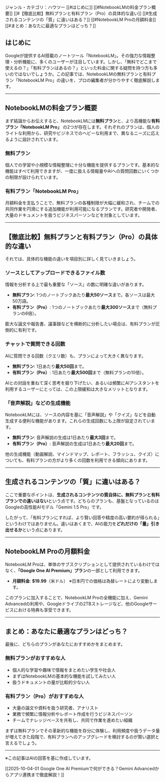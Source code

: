 

ジャンル・カテゴリ：ハウツー
[[#はじめに]]
[[#NotebookLMの料金プラン概要]]
[[#【徹底比較】無料プランと有料プラン（Pro）の具体的な違い]]
[[#生成されるコンテンツの「質」に違いはある？]]
[[#NotebookLM Proの月額料金]]
[[#まとめ：あなたに最適なプランはどっち？]]

## はじめに
Googleが提供するAI搭載のノートツール「NotebookLM」。その強力な情報整理・分析機能に、多くのユーザーが注目しています。しかし、「無料でどこまで使えるの？」「有料プランはあるの？」といった料金に関する疑問を持つ方も多いのではないでしょうか。この記事では、NotebookLMの無料プランと有料プラン「NotebookLM Pro」の違いを、プロの編集者が分かりやすく徹底解説します。

---

## NotebookLMの料金プラン概要
まず結論からお伝えすると、NotebookLMには**無料プラン**と、より高機能な**有料プラン「NotebookLM Pro」** の2つが存在します。それぞれのプランは、個人のライトな利用から、研究やビジネスでのヘビーな利用まで、異なるニーズに応えるように設計されています。

### 無料プラン
個人での学習や小規模な情報整理に十分な機能を提供するプランです。基本的な機能はすべて利用できますが、一度に扱える情報量やAIへの質問回数にいくつかの制限が設けられています。

### 有料プラン「NotebookLM Pro」
月額料金を支払うことで、無料プランの各種制限が大幅に緩和され、チームでの共同作業を円滑にする追加機能が利用可能になるプランです。研究者や開発者、大量のドキュメントを扱うビジネスパーソンなどを対象としています。

---

## 【徹底比較】無料プランと有料プラン（Pro）の具体的な違い
それでは、具体的な機能の違いを項目別に詳しく見ていきましょう。

### ソースとしてアップロードできるファイル数
情報を分析する上で最も重要な「ソース」の数に明確な違いがあります。

- **無料プラン**: 1つのノートブックあたり**最大50ソース**まで。各ソースは最大50万語。
- **有料プラン（Pro）**: 1つのノートブックあたり**最大300ソース**まで（無料プランの6倍）。

膨大な論文や報告書、議事録などを横断的に分析したい場合は、有料プランが圧倒的に有利です。

### チャットで質問できる回数
AIに質問できる回数（クエリ数）も、プランによって大きく異なります。

- **無料プラン**: 1日あたり**最大50回**まで。
- **有料プラン（Pro）**: 1日あたり**最大500回**まで（無料プランの10倍）。

AIとの対話を重ねて深く思考を掘り下げたい、あるいは頻繁にAIアシスタントを利用するユーザーにとっては、この上限緩和は大きなメリットとなります。

### 「音声解説」などの生成機能
NotebookLMには、ソースの内容を基に「音声解説」や「クイズ」などを自動生成する便利な機能があります。これらの生成回数にも上限が設定されています。

- **無料プラン**: 音声解説の生成は1日あたり**最大3回**まで。
- **有料プラン（Pro）**: 音声解説の生成は1日あたり**最大20回**まで。

他の生成機能（動画解説、マインドマップ、レポート、フラッシュ、クイズ）についても、有料プランの方がより多くの回数を利用できる傾向にあります。

---

## 生成されるコンテンツの「質」に違いはある？
ここで重要なポイントは、**生成されるコンテンツの質自体に、無料プランと有料プランでの違いはない**という点です。どちらのプランも、基盤となっているのはGoogleの高性能AIモデル「Gemini 1.5 Pro」です。

したがって、「有料プランにすれば、より賢い回答や精度の高い要約が得られる」というわけではありません。違いはあくまで、AIの能力を**どれだけの「量」引き出せるか**という点にあります。

---

## NotebookLM Proの月額料金
NotebookLM Proは、単体のサブスクリプションとして提供されているわけではなく、**「Google One AI Premium」プラン**の一部として利用できます。

- **月額料金**: **$19.99**（米ドル）
  ※日本円での価格は為替レートにより変動します。

このプランに加入することで、NotebookLM Proの全機能に加え、Gemini Advancedの利用や、Googleドライブの2TBストレージなど、他のGoogleサービスにおける特典も享受できます。

---

## まとめ：あなたに最適なプランはどっち？
最後に、どちらのプランがあなたにおすすめかをまとめます。

### 無料プランがおすすめな人
- 個人的な学習や趣味で情報をまとめたい学生や社会人
- まずはNotebookLMの基本的な機能を試してみたい人
- 扱うドキュメントの量が比較的少ない人

### 有料プラン（Pro）がおすすめな人
- 大量の論文や資料を扱う研究者、アナリスト
- 業務で頻繁に情報分析やレポート作成を行うビジネスパーソン
- チームでナレッジベースを共有し、共同で作業を進めたい組織

まずは無料プランでその革新的な機能を存分に体験し、利用頻度や扱うデータ量が増えてきた段階で、有料プランへのアップグレードを検討するのが賢い選択と言えるでしょう。

---

※この記事はAIの回答を基に作成しています。

[[2025-10-04-01 Google One AI Premiumで何ができる？Gemini Advancedからアプリ連携まで徹底解説！]]